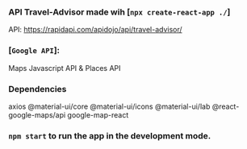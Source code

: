 ### API Travel-Advisor made wih [`npx create-react-app ./`]

API: https://rapidapi.com/apidojo/api/travel-advisor/

### [`Google API`]: 

Maps Javascript API & Places API

### Dependencies

axios 
@material-ui/core 
@material-ui/icons 
@material-ui/lab 
@react-google-maps/api
google-map-react

### `npm start` to run the app in the development mode.